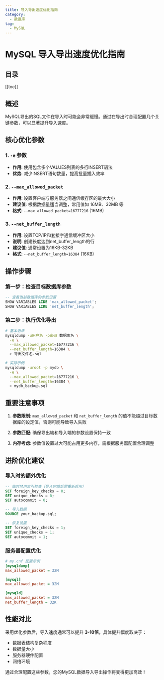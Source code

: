 ```yaml
---
title: 导入导出速度优化指南
category:
  - 数据库
tag:
  - MySQL
---
```


# MySQL 导入导出速度优化指南

## 目录

[[toc]]

## 概述

MySQL导出的SQL文件在导入时可能会非常缓慢。通过在导出时合理配置几个关键参数，可以显著提升导入速度。

## 核心优化参数

### 1. `-e` 参数
- **作用**: 使用包含多个VALUES列表的多行INSERT语法
- **优势**: 减少INSERT语句数量，提高批量插入效率

### 2. `--max_allowed_packet`
- **作用**: 设置客户端与服务器之间通信缓存区的最大大小
- **建议值**: 根据数据量适当调整，常用值如 16MB、32MB 等
- **格式**: `--max_allowed_packet=16777216` (16MB)

### 3. `--net_buffer_length`
- **作用**: 设置TCP/IP和套接字通信缓冲区大小
- **说明**: 创建长度达到net_buffer_length的行
- **建议值**: 通常设置为16KB-32KB
- **格式**: `--net_buffer_length=16384` (16KB)

## 操作步骤

### 第一步：检查目标数据库参数
```sql
-- 查看当前数据库的参数设置
SHOW VARIABLES LIKE 'max_allowed_packet';
SHOW VARIABLES LIKE 'net_buffer_length';
```

### 第二步：执行优化导出
```bash
# 基本语法
mysqldump -u用户名 -p密码 数据库名 \
  -e \
  --max_allowed_packet=16777216 \
  --net_buffer_length=16384 \
  > 导出文件名.sql

# 实际示例
mysqldump -uroot -p mydb \
  -e \
  --max_allowed_packet=16777216 \
  --net_buffer_length=16384 \
  > mydb_backup.sql
```

## 重要注意事项

1. **参数限制**: `max_allowed_packet` 和 `net_buffer_length` 的值不能超过目标数据库的设定值，否则可能导致导入失败

2. **参数匹配**: 确保导出端和导入端的参数设置保持一致

3. **内存考虑**: 参数值设置过大可能占用更多内存，需根据服务器配置合理调整

## 进阶优化建议

### 导入时的额外优化
```sql
-- 临时禁用索引检查（导入完成后需重新启用）
SET foreign_key_checks = 0;
SET unique_checks = 0;
SET autocommit = 0;

-- 导入数据
SOURCE your_backup.sql;

-- 恢复设置
SET foreign_key_checks = 1;
SET unique_checks = 1;
SET autocommit = 1;
```

### 服务器配置优化
```ini
# my.cnf 配置示例
[mysqldump]
max_allowed_packet = 32M

[mysql]
max_allowed_packet = 32M

[mysqld]
max_allowed_packet = 32M
net_buffer_length = 32K
```

## 性能对比

采用优化参数后，导入速度通常可以提升 **3-10倍**，具体提升幅度取决于：
- 数据表结构复杂程度
- 数据量大小
- 服务器硬件配置
- 网络环境

通过合理配置这些参数，您的MySQL数据导入导出操作将变得更加高效！